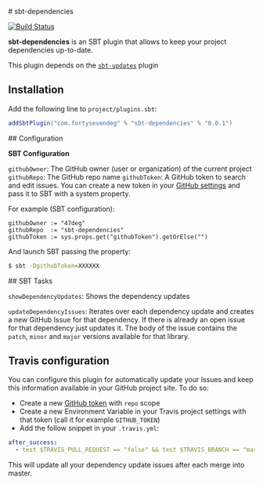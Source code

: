 # sbt-dependencies

[![Build Status](https://travis-ci.org/47deg/sbt-dependencies.svg?branch=master)](https://travis-ci.org/47deg/sbt-dependencies)

**sbt-dependencies** is an SBT plugin that allows to keep your project dependencies up-to-date.

This plugin depends on the [`sbt-updates`](https://github.com/rtimush/sbt-updates) plugin

## Installation

Add the following line to `project/plugins.sbt`:

```scala
addSbtPlugin("com.fortysevendeg" % "sbt-dependencies" % "0.0.1")
```

## Configuration

**SBT Configuration**

`githubOwner`: The GitHub owner (user or organization) of the current project
`githubRepo`: The GitHub repo name
`githubToken`: A GitHub token to search and edit issues. You can create a new token in your [GitHub settings](https://github.com/settings/tokens) and pass it to SBT with a system property.

For example (SBT configuration):

```
githubOwner := "47deg"
githubRepo  := "sbt-dependencies"
githubToken := sys.props.get("githubToken").getOrElse("")
```

And launch SBT passing the property:

```bash
$ sbt -DgithubToken=XXXXXX
```

## SBT Tasks

`showDependencyUpdates`: Shows the dependency updates

`updateDependencyIssues`: Iterates over each dependency update and creates a new GitHub Issue for that dependency. If there is already an open issue for that dependency just updates it. The body of the issue contains the `patch`, `minor` and `major` versions available for that library.

## Travis configuration

You can configure this plugin for automatically update your Issues and keep this information available in your GitHub project site. To do so:

* Create a new [GitHub token]((https://github.com/settings/tokens)) with `repo` scope
* Create a new Environment Variable in your Travis project settings with that token (call it for example `GITHUB_TOKEN`)
* Add the follow snippet in your `.travis.yml`:

```yaml
after_success:
  - test $TRAVIS_PULL_REQUEST == "false" && test $TRAVIS_BRANCH == "master" && sbt updateDependencyIssues
```

This will update all your dependency update issues after each merge into master.